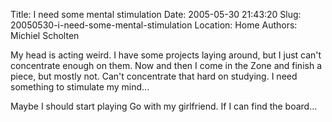 Title: I need some mental stimulation
Date: 2005-05-30 21:43:20
Slug: 20050530-i-need-some-mental-stimulation
Location: Home
Authors: Michiel Scholten

<p>My head is acting weird. I have some projects laying around, but I just can't concentrate enough on them. Now and then I come in the Zone and finish a piece, but mostly not. Can't concentrate that hard on studying. I need something to stimulate my mind...</p>

<p>Maybe I should start playing Go with my girlfriend. If I can find the board...</p>